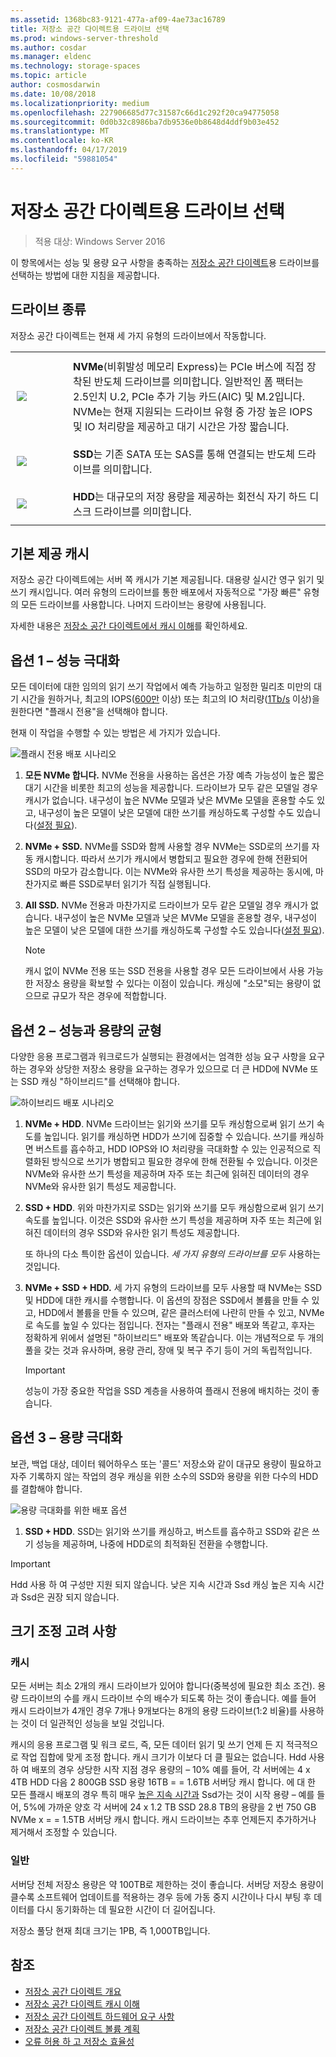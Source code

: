 ```yaml
---
ms.assetid: 1368bc83-9121-477a-af09-4ae73ac16789
title: 저장소 공간 다이렉트용 드라이브 선택
ms.prod: windows-server-threshold
ms.author: cosdar
ms.manager: eldenc
ms.technology: storage-spaces
ms.topic: article
author: cosmosdarwin
ms.date: 10/08/2018
ms.localizationpriority: medium
ms.openlocfilehash: 227906685d77c31587c66d1c292f20ca94775058
ms.sourcegitcommit: 0d0b32c8986ba7db9536e0b8648d4ddf9b03e452
ms.translationtype: MT
ms.contentlocale: ko-KR
ms.lasthandoff: 04/17/2019
ms.locfileid: "59881054"
---
```

# <a name="choosing-drives-for-storage-spaces-direct"></a>저장소 공간 다이렉트용 드라이브 선택

>적용 대상: Windows Server 2016

이 항목에서는 성능 및 용량 요구 사항을 충족하는 [저장소 공간 다이렉트](storage-spaces-direct-overview.md)용 드라이브를 선택하는 방법에 대한 지침을 제공합니다.

## <a name="drive-types"></a>드라이브 종류

저장소 공간 다이렉트는 현재 세 가지 유형의 드라이브에서 작동합니다.

<table>
    <tr style="border: 0;">
        <td style="padding: 10px; border: 0; width:70px">
            <img src="media/understand-the-cache/NVMe-100px.png">
        </td>
        <td style="padding: 10px; border: 0;" valign="middle">
            <b>NVMe</b>(비휘발성 메모리 Express)는 PCIe 버스에 직접 장착된 반도체 드라이브를 의미합니다. 일반적인 폼 팩터는 2.5인치 U.2, PCIe 추가 기능 카드(AIC) 및 M.2입니다. NVMe는 현재 지원되는 드라이브 유형 중 가장 높은 IOPS 및 IO 처리량을 제공하고 대기 시간은 가장 짧습니다.
        </td>
    </tr>
    <tr style="border: 0;">
        <td style="padding: 10px; border: 0; width:70px" >
            <img src="media/understand-the-cache/SSD-100px.png">
        </td>
        <td style="padding: 10px; border: 0;" valign="middle">
            <b>SSD</b>는 기존 SATA 또는 SAS를 통해 연결되는 반도체 드라이브를 의미합니다.
        </td>
    </tr>
    <tr style="border: 0;">
        <td style="padding: 10px; border: 0; width:70px">
            <img src="media/understand-the-cache/HDD-100px.png">
        </td>
        <td style="padding: 10px; border: 0;" valign="middle">
            <b>HDD</b>는 대규모의 저장 용량을 제공하는 회전식 자기 하드 디스크 드라이브를 의미합니다.
        </td>
    </tr>
</table>

## <a name="built-in-cache"></a>기본 제공 캐시

저장소 공간 다이렉트에는 서버 쪽 캐시가 기본 제공됩니다. 대용량 실시간 영구 읽기 및 쓰기 캐시입니다. 여러 유형의 드라이브를 통한 배포에서 자동적으로 "가장 빠른" 유형의 모든 드라이브를 사용합니다. 나머지 드라이브는 용량에 사용됩니다.

자세한 내용은 [저장소 공간 다이렉트에서 캐시 이해](understand-the-cache.md)를 확인하세요.

## <a name="option-1--maximizing-performance"></a>옵션 1 – 성능 극대화

모든 데이터에 대한 임의의 읽기 쓰기 작업에서 예측 가능하고 일정한 밀리초 미만의 대기 시간을 원하거나, 최고의 IOPS([600만](https://www.youtube.com/watch?v=0LviCzsudGY&t=28m) 이상) 또는 최고의 IO 처리량([1Tb/s](https://www.youtube.com/watch?v=-LK2ViRGbWs&t=16m50s) 이상)을 원한다면 "플래시 전용"을 선택해야 합니다.

현재 이 작업을 수행할 수 있는 방법은 세 가지가 있습니다.

![플래시 전용 배포 시나리오](media/choosing-drives-and-resiliency-types/All-Flash-Deployment-Possibilities.png)

1. **모든 NVMe 합니다.** NVMe 전용을 사용하는 옵션은 가장 예측 가능성이 높은 짧은 대기 시간을 비롯한 최고의 성능을 제공합니다. 드라이브가 모두 같은 모델일 경우 캐시가 없습니다. 내구성이 높은 NVMe 모델과 낮은 MVMe 모델을 혼용할 수도 있고, 내구성이 높은 모델이 낮은 모델에 대한 쓰기를 캐싱하도록 구성할 수도 있습니다([설정 필요](understand-the-cache.md#manual)).

2. **NVMe + SSD.** NVMe를 SSD와 함께 사용할 경우 NVMe는 SSD로의 쓰기를 자동 캐시합니다. 따라서 쓰기가 캐시에서 병합되고 필요한 경우에 한해 전환되어 SSD의 마모가 감소합니다. 이는 NVMe와 유사한 쓰기 특성을 제공하는 동시에, 마찬가지로 빠른 SSD로부터 읽기가 직접 실행됩니다.

3. **All SSD.** NVMe 전용과 마찬가지로 드라이브가 모두 같은 모델일 경우 캐시가 없습니다. 내구성이 높은 NVMe 모델과 낮은 MVMe 모델을 혼용할 경우, 내구성이 높은 모델이 낮은 모델에 대한 쓰기를 캐싱하도록 구성할 수도 있습니다([설정 필요](understand-the-cache.md#manual)).

   >[!NOTE]
   > 캐시 없이 NVMe 전용 또는 SSD 전용을 사용할 경우 모든 드라이브에서 사용 가능한 저장소 용량을 확보할 수 있다는 이점이 있습니다. 캐싱에 "소모"되는 용량이 없으므로 규모가 작은 경우에 적합합니다.

## <a name="option-2--balancing-performance-and-capacity"></a>옵션 2 – 성능과 용량의 균형

다양한 응용 프로그램과 워크로드가 실행되는 환경에서는 엄격한 성능 요구 사항을 요구하는 경우와 상당한 저장소 용량을 요구하는 경우가 있으므로 더 큰 HDD에 NVMe 또는 SSD 캐싱 "하이브리드"를 선택해야 합니다.

![하이브리드 배포 시나리오](media/choosing-drives-and-resiliency-types/Hybrid-Deployment-Possibilities.png)

1. **NVMe + HDD**. NVMe 드라이브는 읽기와 쓰기를 모두 캐싱함으로써 읽기 쓰기 속도를 높입니다. 읽기를 캐싱하면 HDD가 쓰기에 집중할 수 있습니다. 쓰기를 캐싱하면 버스트를 흡수하고, HDD IOPS와 IO 처리량을 극대화할 수 있는 인공적으로 직렬화된 방식으로 쓰기가 병합되고 필요한 경우에 한해 전환될 수 있습니다. 이것은 NVMe와 유사한 쓰기 특성을 제공하며 자주 또는 최근에 읽혀진 데이터의 경우 NVMe와 유사한 읽기 특성도 제공합니다.

2. **SSD + HDD**. 위와 마찬가지로 SSD는 읽기와 쓰기를 모두 캐싱함으로써 읽기 쓰기 속도를 높입니다. 이것은 SSD와 유사한 쓰기 특성을 제공하며 자주 또는 최근에 읽혀진 데이터의 경우 SSD와 유사한 읽기 특성도 제공합니다.

    또 하나의 다소 특이한 옵션이 있습니다. *세 가지 유형의 드라이브를 모두* 사용하는 것입니다.

3. **NVMe + SSD + HDD.** 세 가지 유형의 드라이브를 모두 사용할 때 NVMe는 SSD 및 HDD에 대한 캐시를 수행합니다. 이 옵션의 장점은 SSD에서 볼륨을 만들 수 있고, HDD에서 볼륨을 만들 수 있으며, 같은 클러스터에 나란히 만들 수 있고, NVMe로 속도를 높일 수 있다는 점입니다. 전자는 "플래시 전용" 배포와 똑같고, 후자는 정확하게 위에서 설명된 "하이브리드" 배포와 똑같습니다. 이는 개념적으로 두 개의 풀을 갖는 것과 유사하며, 용량 관리, 장애 및 복구 주기 등이 거의 독립적입니다.

   >[!IMPORTANT]
   > 성능이 가장 중요한 작업을 SSD 계층을 사용하여 플래시 전용에 배치하는 것이 좋습니다.

## <a name="option-3--maximizing-capacity"></a>옵션 3 – 용량 극대화

보관, 백업 대상, 데이터 웨어하우스 또는 '콜드' 저장소와 같이 대규모 용량이 필요하고 자주 기록하지 않는 작업의 경우 캐싱을 위한 소수의 SSD와 용량을 위한 다수의 HDD를 결합해야 합니다.

![용량 극대화를 위한 배포 옵션](media/choosing-drives-and-resiliency-types/maximizing-capacity.png)

1. **SSD + HDD**. SSD는 읽기와 쓰기를 캐싱하고, 버스트를 흡수하고 SSD와 같은 쓰기 성능을 제공하며, 나중에 HDD로의 최적화된 전환을 수행합니다.

>[!IMPORTANT]
>Hdd 사용 하 여 구성만 지원 되지 않습니다. 낮은 지속 시간과 Ssd 캐싱 높은 지속 시간과 Ssd은 권장 되지 않습니다.

## <a name="sizing-considerations"></a>크기 조정 고려 사항

### <a name="cache"></a>캐시

모든 서버는 최소 2개의 캐시 드라이브가 있어야 합니다(중복성에 필요한 최소 조건). 용량 드라이브의 수를 캐시 드라이브 수의 배수가 되도록 하는 것이 좋습니다. 예를 들어 캐시 드라이브가 4개인 경우 7개나 9개보다는 8개의 용량 드라이브(1:2 비율)를 사용하는 것이 더 일관적인 성능을 보일 것입니다.

캐시의 응용 프로그램 및 워크 로드, 즉, 모든 데이터 읽기 및 쓰기 언제 든 지 적극적으로 작업 집합에 맞게 조정 합니다. 캐시 크기가 이보다 더 클 필요는 없습니다. Hdd 사용 하 여 배포의 경우 상당한 시작 지점 경우 용량의 – 10% 예를 들어, 각 서버에는 4 x 4TB HDD 다음 2 800GB SSD 용량 16TB = = 1.6TB 서버당 캐시 합니다. 에 대 한 모든 플래시 배포의 경우 특히 매우 [높은 지속 시간과](https://blogs.technet.microsoft.com/filecab/2017/08/11/understanding-dwpd-tbw/) Ssd가는 것이 시작 용량 – 예를 들어, 5%에 가까운 양호 각 서버에 24 x 1.2 TB SSD 28.8 TB의 용량을 2 번 750 GB NVMe x = = 1.5TB 서버당 캐시 합니다. 캐시 드라이브는 추후 언제든지 추가하거나 제거해서 조정할 수 있습니다.

### <a name="general"></a>일반

서버당 전체 저장소 용량은 약 100TB로 제한하는 것이 좋습니다. 서버당 저장소 용량이 클수록 소프트웨어 업데이트를 적용하는 경우 등에 가동 중지 시간이나 다시 부팅 후 데이터를 다시 동기화하는 데 필요한 시간이 더 길어집니다.

저장소 풀당 현재 최대 크기는 1PB, 즉 1,000TB입니다.

## <a name="see-also"></a>참조

- [저장소 공간 다이렉트 개요](storage-spaces-direct-overview.md)
- [저장소 공간 다이렉트 캐시 이해](understand-the-cache.md)
- [저장소 공간 다이렉트 하드웨어 요구 사항](storage-spaces-direct-hardware-requirements.md)
- [저장소 공간 다이렉트 볼륨 계획](plan-volumes.md)
- [오류 허용 하 고 저장소 효율성](storage-spaces-fault-tolerance.md)

